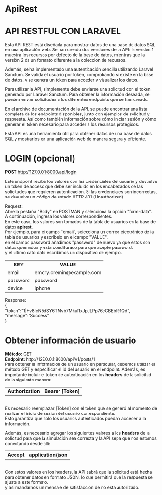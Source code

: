 # ApiRest

<h1>API RESTFUL CON LARAVEL</h1>
Esta API REST está diseñada para mostrar datos de una base de datos SQL en una aplicación web. Se han creado dos versiones de la API: la versión 1 muestra los recursos por defecto de la base de datos, mientras que la versión 2 da un formato diferente a la coleccion de recursos.

Además, se ha implementado una autenticación sencilla utilizando Laravel Sanctum. Se valida el usuario por token, comprobando si existe en la base de datos, y se genera un token para acceder y visualizar los datos.

Para utilizar la API, simplemente debe enviarse una solicitud con el token generado por Laravel Sanctum. Para obtener la información deseada, se pueden enviar solicitudes a los diferentes endpoints que se han creado.

En el archivo de documentación de la API, se puede encontrar una lista completa de los endpoints disponibles, junto con ejemplos de solicitud y respuesta. Así como también información sobre cómo iniciar sesión y cómo generar el token necesario para acceder a los recursos protegidos.

Esta API es una herramienta útil para obtener datos de una base de datos SQL y mostrarlos en una aplicación web de manera segura y eficiente.

<h1>LOGIN (opcional)</h1>

<b>POST</b> http://127.0.0.1:8000/api/login

Este endpoint recibe los valores con las credenciales del usuario y devuelve un token de acceso que debe ser incluido en los encabezados de las solicitudes que requieren autenticación. Si las credenciales son incorrectas, se devuelve un código de estado HTTP 401 (Unauthorized).

Request:<br>
Abre la pestaña "Body" en POSTMAN y selecciona la opción "form-data".<br>
A continuación, ingresa los valores correspondientes. <br>
En este caso, los valores son tomados de la tabla de usuarios en la base de datos <b>apirest</b>.<br>
Por ejemplo, para el campo "email", selecciona un correo electrónico de la tabla de usuarios y escríbelo en el campo "VALUE".<br>
en el campo password añadimos "password" de nuevo ya que estos son datos quemados y esta condifurado para que acepte password.<br>
y el ultimo dato dato escribimos un dispositivo de ejemplo.

<table>
  <tr>
    <th style="font-weight: bold;">KEY</th>
    <th style="font-weight: bold;">VALUE</th>
  </tr>
  <tr>
    <td>email</td>
    <td>emory.cremin@example.com</td>
  </tr>
  <tr>
    <td>password</td>
    <td>password</td>
  </tr>
    <tr>
    <td>device</td>
    <td>iphone</td>
  </tr>
</table>


Response:<br>
{<br>
"token":"1|Hv8IcN5dSY6TMvb7Mhul1xJpJLPp76eCBEbI91Qd",<br>
"message":"Success"<br>
}<br>
<h1>Obtener información de usuario</h1>
<strong>Método: </strong>GET<br>
<strong>Endpoint: </strong>http://127.0.0.1:8000/api/v1/posts/1</strong><br>
Para obtener la información de un usuario en particular, debemos utilizar el método GET y especificar el id del usuario en el endpoint. Además, es importante incluir el token de autenticación en los <b>headers</b> de la solicitud de la siguiente manera:<br>

<table>
  <tr>
    <td><strong>Authorization</strong></td>
    <td><strong>Bearer [Token]</strong></td>
  </tr>
</table><br>
Es necesario reemplazar [Token] con el token que se generó al momento de realizar el inicio de sesión del usuario correspondiente. <br>Esto garantiza que sólo los usuarios autenticados puedan acceder a la información.<br>

Además, es necesario agregar los siguientes valores a los <b>headers</b> de la solicitud para que la simulación sea correcta y la API sepa que nos estamos conectando desde allí:

<table>
  <tr>
    <td><strong>Accept</strong></td>
    <td><strong>application/json</strong></td>
  </tr>
</table><br>
Con estos valores en los headers, la API sabrá que la solicitud está hecha para obtener datos en formato JSON, lo que permitirá que la respuesta se ajuste a este formato.<br>
y asi mandarnos un mensaje de satisfaccion de no esta autorizado.

